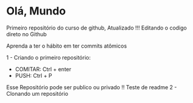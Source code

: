 # Olá, Mundo
Primeiro repositório do curso de github, Atualizado !!!
Editando o codigo direto no Github

Aprenda a ter o hábito em ter commits atômicos

1 - Criando o primeiro repositório:
- COMITAR: Ctrl + enter
- PUSH: Ctrl + P

Esse Repositório pode ser publico ou privado !!
Teste de readme 
2 - Clonando um repositório

